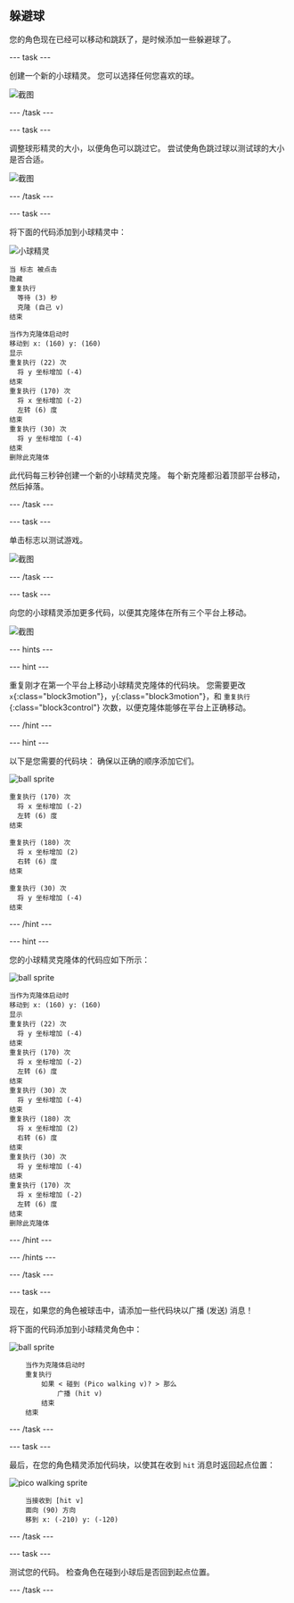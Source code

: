 ## 躲避球

您的角色现在已经可以移动和跳跃了，是时候添加一些躲避球了。

--- task ---

创建一个新的小球精灵。 您可以选择任何您喜欢的球。

![截图](images/dodge-balls.png)

--- /task ---

--- task ---

调整球形精灵的大小，以便角色可以跳过它。 尝试使角色跳过球以测试球的大小是否合适。

![截图](images/dodge-ball-resize.png)

--- /task ---

--- task ---

将下面的代码添加到小球精灵中：

![小球精灵](images/ball_sprite.png)

```blocks3
当 标志 被点击
隐藏
重复执行
  等待 (3) 秒
  克隆 (自己 v)
结束
```

```blocks3
当作为克隆体启动时
移动到 x: (160) y: (160)
显示
重复执行 (22) 次
  将 y 坐标增加 (-4)
结束
重复执行 (170) 次
  将 x 坐标增加 (-2)
  左转 (6) 度
结束
重复执行 (30) 次
  将 y 坐标增加 (-4)
结束
删除此克隆体
```

此代码每三秒钟创建一个新的小球精灵克隆。 每个新克隆都沿着顶部平台移动，然后掉落。

--- /task ---

--- task ---

单击标志以测试游戏。

![截图](images/dodge-ball-test.png)

--- /task ---

--- task ---

向您的小球精灵添加更多代码，以便其克隆体在所有三个平台上移动。

![截图](images/dodge-ball-more-motion.png)

--- hints ---


--- hint ---

重复刚才在第一个平台上移动小球精灵克隆体的代码块。 您需要更改 `x`{:class="block3motion"}，`y`{:class="block3motion"}，和 `重复执行`{:class="block3control"} 次数，以便克隆体能够在平台上正确移动。

--- /hint ---

--- hint ---

以下是您需要的代码块： 确保以正确的顺序添加它们。

![ball sprite](images/ball_sprite.png)

```blocks3
重复执行 (170) 次
  将 x 坐标增加 (-2)
  左转 (6) 度
结束

重复执行 (180) 次
  将 x 坐标增加 (2)
  右转 (6) 度
结束

重复执行 (30) 次
  将 y 坐标增加 (-4)
结束
```

--- /hint ---

--- hint ---

您的小球精灵克隆体的代码应如下所示：

![ball sprite](images/ball_sprite.png)

```blocks3
当作为克隆体启动时
移动到 x: (160) y: (160)
显示
重复执行 (22) 次
  将 y 坐标增加 (-4)
结束
重复执行 (170) 次
  将 x 坐标增加 (-2)
  左转 (6) 度
结束
重复执行 (30) 次
  将 y 坐标增加 (-4)
结束
重复执行 (180) 次
  将 x 坐标增加 (2)
  右转 (6) 度
结束
重复执行 (30) 次
  将 y 坐标增加 (-4)
结束
重复执行 (170) 次
  将 x 坐标增加 (-2)
  左转 (6) 度
结束
删除此克隆体
```

--- /hint ---

--- /hints ---

--- /task ---

--- task ---

现在，如果您的角色被球击中，请添加一些代码块以广播 (发送) 消息！

将下面的代码添加到小球精灵角色中：

![ball sprite](images/ball_sprite.png)

```blocks3
    当作为克隆体启动时
    重复执行
        如果 < 碰到 (Pico walking v)? > 那么
            广播 (hit v)
        结束
    结束
```

--- /task ---

--- task ---

最后，在您的角色精灵添加代码块，以使其在收到 `hit` 消息时返回起点位置：

![pico walking sprite](images/pico_walking_sprite.png)

```blocks3
    当接收到 [hit v]
    面向 (90) 方向
    移到 x: (-210) y: (-120)
```

--- /task ---

--- task ---

测试您的代码。 检查角色在碰到小球后是否回到起点位置。

--- /task ---